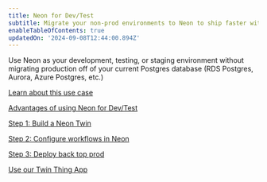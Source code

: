 ```yaml
---
title: Neon for Dev/Test
subtitle: Migrate your non-prod environments to Neon to ship faster with up to 75% lower costs
enableTableOfContents: true
updatedOn: '2024-09-08T12:44:00.894Z'
---
```


Use Neon as your development, testing, or staging environment without migrating production off of your current Postgres database (RDS Postgres, Aurora, Azure Postgres, etc.) 

<DetailIconCards>

<a href="/docs/use-cases/tbd" description="Find out if the Dev/Test use case is for you." icon="gui">Learn about this use case</a>

<a href="/docs/use-cases/tbd" description="Learn how building on Neon can speed up your team's time-to-launch" icon="chart-bar">Advantages of using Neon for Dev/Test</a>

<a href="/docs/use-cases/tbd" description="Learn how to sync your dataset in Neon nightly with your main environment" icon="database">Step 1: Build a Neon Twin</a>

<a href="/docs/use-cases/tbd" description="Create isolated dev/testing branches for your team, integrate with CI/CD, ..." icon="openai">Step 2: Configure workflows in Neon</a>

<a href="/docs/use-cases/tbd" description="Learn how to track data and schema changes in Neon and deploy them back to production" icon="filter">Step 3: Deploy back top prod</a>

<a href="/docs/use-cases/tbd" description="This app shows how to set up Neon for a Dev/Test workflow with GitHub Actions" icon="import">Use our Twin Thing App</a>

</DetailIconCards>
